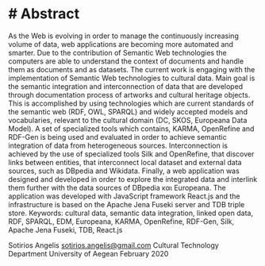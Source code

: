
# # Αbstract
As the Web is evolving in order to manage the continuously increasing volume of data, web applications are becoming more automated and smarter. Due to the contribution of Semantic Web technologies the computers are able to understand the context of documents and handle them as documents and as datasets.
The current work is engaging with the implementation of Semantic Web technologies to cultural data. Main goal is the semantic integration and interconnection of data that are developed through documentation process of artworks and cultural heritage objects. This is accomplished by using technologies which are current standards of the semantic web (RDF, OWL, SPARQL) and widely accepted models and vocabularies, relevant to the cultural domain (DC, SKOS, Europeana Data Model). 
A set of specialized tools which contains, KARMA, OpenRefine and RDF-Gen is being used and evaluated in order to achieve semantic integration of data from heterogeneous sources. Interconnection is achieved by the use of specialized tools Silk and OpenRefine, that discover links between entities, that interconnect local dataset and external data sources, such as DBpedia and Wikidata. Finally, a web application was designed and developed in order to explore the integrated data and interlink them further with the data sources of DBpedia και Europeana. The application was developed with JavaScript framework React.js and the infrastructure is based on the Apache Jena Fuseki server and TDB triple store.
Keywords: cultural data, semantic data integration, linked open data, RDF, SPARQL, EDM, Europeana, KARMA, OpenRefine, RDF-Gen, Silk, Apache Jena Fuseki, TDB, React.js

Sotirios Angelis
sotirios.angelis@gmail.com
Cultural Technology Department
University of Aegean
February 2020

